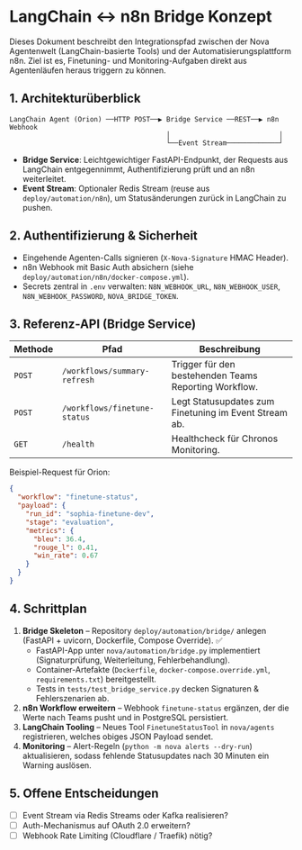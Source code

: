 # LangChain ↔︎ n8n Bridge Konzept

Dieses Dokument beschreibt den Integrationspfad zwischen der Nova Agentenwelt
(LangChain-basierte Tools) und der Automatisierungsplattform n8n. Ziel ist es,
Finetuning- und Monitoring-Aufgaben direkt aus Agentenläufen heraus triggern zu
können.

## 1. Architekturüberblick

```
LangChain Agent (Orion) ──HTTP POST──▶ Bridge Service ──REST──▶ n8n Webhook
                                       │                           │
                                       └──Event Stream─────────────┘
```

- **Bridge Service**: Leichtgewichtiger FastAPI-Endpunkt, der Requests aus
  LangChain entgegennimmt, Authentifizierung prüft und an n8n weiterleitet.
- **Event Stream**: Optionaler Redis Stream (reuse aus `deploy/automation/n8n`),
  um Statusänderungen zurück in LangChain zu pushen.

## 2. Authentifizierung & Sicherheit

- Eingehende Agenten-Calls signieren (`X-Nova-Signature` HMAC Header).
- n8n Webhook mit Basic Auth absichern (siehe `deploy/automation/n8n/docker-compose.yml`).
- Secrets zentral in `.env` verwalten: `N8N_WEBHOOK_URL`, `N8N_WEBHOOK_USER`,
  `N8N_WEBHOOK_PASSWORD`, `NOVA_BRIDGE_TOKEN`.

## 3. Referenz-API (Bridge Service)

| Methode | Pfad | Beschreibung |
| --- | --- | --- |
| `POST` | `/workflows/summary-refresh` | Trigger für den bestehenden Teams Reporting Workflow. |
| `POST` | `/workflows/finetune-status` | Legt Statusupdates zum Finetuning im Event Stream ab. |
| `GET` | `/health` | Healthcheck für Chronos Monitoring. |

Beispiel-Request für Orion:

```json
{
  "workflow": "finetune-status",
  "payload": {
    "run_id": "sophia-finetune-dev",
    "stage": "evaluation",
    "metrics": {
      "bleu": 36.4,
      "rouge_l": 0.41,
      "win_rate": 0.67
    }
  }
}
```

## 4. Schrittplan

1. **Bridge Skeleton** – Repository `deploy/automation/bridge/` anlegen
   (FastAPI + uvicorn, Dockerfile, Compose Override). ✅
   - FastAPI-App unter `nova/automation/bridge.py` implementiert
     (Signaturprüfung, Weiterleitung, Fehlerbehandlung).
   - Container-Artefakte (`Dockerfile`, `docker-compose.override.yml`,
     `requirements.txt`) bereitgestellt.
   - Tests in `tests/test_bridge_service.py` decken Signaturen &
     Fehlerszenarien ab.
2. **n8n Workflow erweitern** – Webhook `finetune-status` ergänzen, der die Werte
   nach Teams pusht und in PostgreSQL persistiert.
3. **LangChain Tooling** – Neues Tool `FinetuneStatusTool` in `nova/agents`
   registrieren, welches obiges JSON Payload sendet.
4. **Monitoring** – Alert-Regeln (`python -m nova alerts --dry-run`) aktualisieren,
   sodass fehlende Statusupdates nach 30 Minuten ein Warning auslösen.

## 5. Offene Entscheidungen

- [ ] Event Stream via Redis Streams oder Kafka realisieren?
- [ ] Auth-Mechanismus auf OAuth 2.0 erweitern?
- [ ] Webhook Rate Limiting (Cloudflare / Traefik) nötig?
